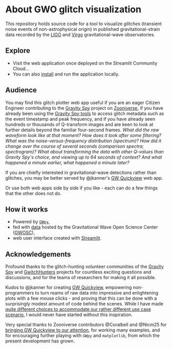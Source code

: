 # About GWO glitch visualization

This repository holds source code for a tool to visualize *glitches* (transient noise events of non-astrophysical origin) in published gravitational-strain data recorded by the [LIGO](https://www.ligo.caltech.edu/) and [Virgo](https://www.virgo-gw.eu/) gravitational-wave observatories.

## Explore

- Visit the web application once deployed on the Streamlit Community Cloud...
- You can also [install](/doc/INSTALL.md) and run the application locally.

## Audience

You may find this glitch plotter web app useful if you are an eager Citizen Engineer contributing to the [Gravity Spy](https://www.zooniverse.org/projects/zooniverse/gravity-spy/) project on [Zooniverse](https://www.zooniverse.org/), if you have already been using the [Gravity Spy tools](https://gravityspytools.ciera.northwestern.edu/) to access glitch metadata such as the event timestamp and peak frequency, and if you have already seen hundreds or thousands of Q-transform images and are keen to look at further details beyond the familiar four-second frames. *What did the raw waveform look like at that moment? How does it look after some filtering? What was the noise-versus-frequency distribution (spectrum)? How did it change over the course of several seconds (comparison spectra; spectrogram)? What about transforming the data with other Q-values than Gravity Spy's choice, and viewing up to 64 seconds of context? And what happened a minute earlier, what happened a minute later?*

If you are chiefly interested in gravitational-wave detections rather than glitches, you may be better served by @jkanner's [GW Quickview](https://github.com/jkanner/streamlit-dataview/) web app.

Or use both web apps side by side if you like - each can do a few things that the other does not do.

## How it works

- Powered by [`GWpy`](https://gwpy.github.io/),
- fed with [data](https://gwosc.org/data/) hosted by the Gravitational Wave
Open Science Center ([GWOSC](https://gwosc.org/)),
- web user interface created with [Streamlit](https://streamlit.io/).

<!-- ## License (to be added) -->

## Acknowledgements

Profound thanks to the glitch-hunting volunteer communities of the [Gravity Spy](https://www.zooniverse.org/projects/zooniverse/gravity-spy/) and [GwitchHunters](https://www.zooniverse.org/projects/reinforce/gwitchhunters) projects for countless exciting questions and discussions, and for the teams of researchers for making it all possible.

Kudos to @jkanner for creating [GW Quickview](https://github.com/jkanner/streamlit-dataview/), empowering non-programmers to turn reams of raw data into impressive and enlightening plots with a few mouse clicks - and proving that this can be done with a surprisingly modest amount of code behind the scenes. While I have made [quite different choices to accommodate our rather different use case scenario](doc/Rationale.md), I would never have started without this inspiration.

Very special thanks to Zooniverse contributors \@Coralbell and \@Nicm25 for [bringing GW Quickview to our attention](https://www.zooniverse.org/projects/zooniverse/gravity-spy/talk/330/2833389), for working many examples, and for encouraging further playing with `GWpy` and `matplotlib`, from which the present development has grown.
